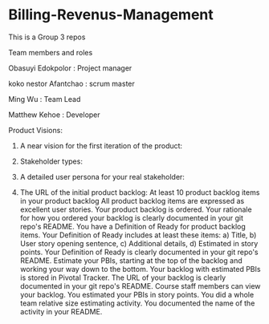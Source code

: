 # Billing-Revenus-Management

This is a Group 3 repos 

Team members and roles 

Obasuyi Edokpolor : Project manager 

koko nestor Afantchao : scrum master 

Ming Wu :  Team Lead 

Matthew Kehoe : Developer 

Product Visions: 


1. A near vision for the first iteration of the product: 

2. Stakeholder types: 

3. A detailed user persona for your real stakeholder: 

4. The URL of the initial product backlog:
   At least 10 product backlog items in your product backlog
   All product backlog items are expressed as excellent user stories.
   Your product backlog is ordered. Your rationale for how you ordered your backlog is clearly documented in your git repo's README.
You have a Definition of Ready for product backlog items. Your Definition of Ready includes at least these items: a) Title, b) User story opening sentence, c) Additional details, d) Estimated in story points. Your Definition of Ready is clearly documented in your git repo's README.
Estimate your PBIs, starting at the top of the backlog and working your way down to the bottom. Your backlog with estimated PBIs is stored in Pivotal Tracker. The URL of your backlog is clearly documented in your git repo's README. Course staff members can view your backlog.
You estimated your PBIs in story points.
You did a whole team relative size estimating activity. You documented the name of the activity in your README.
